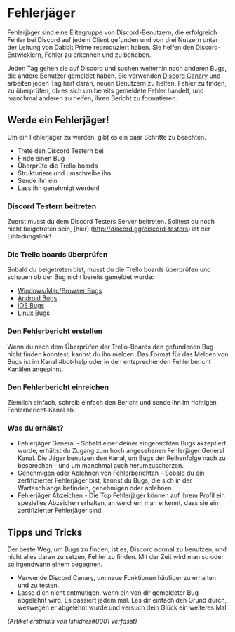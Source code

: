 <!-- TITLE: [DE] Fehlerjäger -->
<!-- SUBTITLE: Discord Entwicklern beim finden und beheben von Fehlern helfen -->
# Fehlerjäger
Fehlerjäger sind eine Elitegruppe von Discord-Benutzern, die erfolgreich Fehler bei Discord auf jedem Client gefunden und von drei Nutzern unter der Leitung von Dabbit Prime reproduziert haben. Sie helfen den Discord-Entwicklern, Fehler zu erkennen und zu beheben.

Jeden Tag gehen sie auf Discord und suchen weiterhin nach anderen Bugs, die andere Benutzer gemeldet haben. Sie verwenden [Discord Canary](/canary) und arbeiten jeden Tag hart daran, neuen Benutzern zu helfen, Fehler zu finden, zu überprüfen, ob es sich um bereits gemeldete Fehler handelt, und manchmal anderen zu helfen, ihren Bericht zu formatieren.

## Werde ein Fehlerjäger!
Um ein Fehlerjäger zu werden, gibt es ein paar Schritte zu beachten.

* Trete den Discord Testern bei
* Finde einen Bug
* Überprüfe die Trello boards
* Strukturiere und umschreibe ihn
* Sende ihn ein
* Lass ihn genehmigt werden!

### Discord Testern beitreten
Zuerst musst du dem Discord Testers Server beitreten. Solltest du noch nicht beigetreten sein, [hier] (http://discord.gg/discord-testers) ist der Einladungslink!

### Die Trello boards überprüfen
Sobald du beigetreten bist, musst du die Trello boards überprüfen und schauen ob der Bug nicht bereits gemeldet wurde:
* [Windows/Mac/Browser Bugs](https://trello.com/b/AExxR9lU/canary-bugs)
* [Android Bugs](https://trello.com/b/Vqrkz3KO/android-beta-bugs)
* [iOS Bugs](https://trello.com/b/vLPlnX60/ios-testflight-bugs)
* [Linux Bugs](https://trello.com/b/UyU76Esh/linux-bugs)

### Den Fehlerbericht erstellen
Wenn du nach dem Überprüfen der Trello-Boards den gefundenen Bug nicht finden konntest, kannst du ihn melden. Das Format für das Melden von Bugs ist im Kanal #bot-help oder in den entsprechenden Fehlerbericht Kanälen angepinnt.

### Den Fehlerbericht einreichen
Ziemlich einfach, schreib einfach den Bericht und sende ihn im richtigen Fehlerbericht-Kanal ab.

### Was du erhälst?
* Fehlerjäger General - Sobald einer deiner eingereichten Bugs akzeptiert wurde, erhältst du Zugang zum hoch angesehenen Fehlerjäger General Kanal. Die Jäger benutzen den Kanal, um Bugs der Reihenfolge nach zu besprechen - und um manchmal auch herumzuscherzen.
* Genehmigen oder Ablehnen von Fehlerberichten - Sobald du ein zertifizierter Fehlerjäger bist, kannst du Bugs, die sich in der Warteschlange befinden, genehmigen oder ablehnen.
* Fehlerjäger Abzeichen - Die Top Fehlerjäger können auf ihrem Profil ein spezielles Abzeichen erhalten, an welchem man erkennt, dass sie ein zertifizierter Fehlerjäger sind.

## Tipps und Tricks
Der beste Weg, um Bugs zu finden, ist es, Discord normal zu benutzen, und nicht alles daran zu setzen, Fehler zu finden. Mit der Zeit wird man so oder so irgendwann einem begegnen.
* Verwende Discord Canary, um neue Funktionen häufiger zu erhalten und zu testen.
* Lasse dich nicht entmutigen, wenn ein von dir gemeldeter Bug abgelehnt wird. Es passiert jedem mal. Les dir einfach den Grund durch, weswegen er abgelehnt wurde und versuch dein Glück ein weiteres Mal.

*(Artikel erstmals von Ishidres#0001 verfasst)*